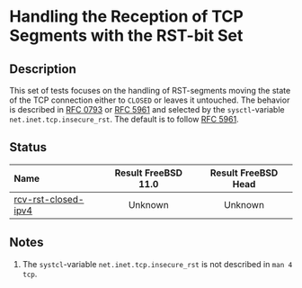 # Handling the Reception of TCP Segments with the RST-bit Set

## Description
This set of tests focuses on the handling of RST-segments moving the state of the TCP connection
either to `CLOSED` or leaves it untouched.
The behavior is described in [RFC 0793](https://tools.ietf.org/html/rfc0793) or
[RFC 5961](https://tools.ietf.org/html/rfc5961#section-3) and selected by the
`sysctl`-variable `net.inet.tcp.insecure_rst`.
The default is to follow [RFC 5961](https://tools.ietf.org/html/rfc5961#section-3).

## Status

| Name                                                                                                                                                                                                                                  | Result FreeBSD 11.0 | Result FreeBSD Head |
|:--------------------------------------------------------------------------------------------------------------------------------------------------------------------------------------------------------------------------------------|:-------------------:|:-------------------:|
|[rcv-rst-closed-ipv4](rcv-rst-closed.pkt "Test the handling in CLOSED state")                                                                                                                                                          | Unknown             | Unknown             |

## Notes
1. The `systcl`-variable `net.inet.tcp.insecure_rst` is not described in `man 4 tcp`.
